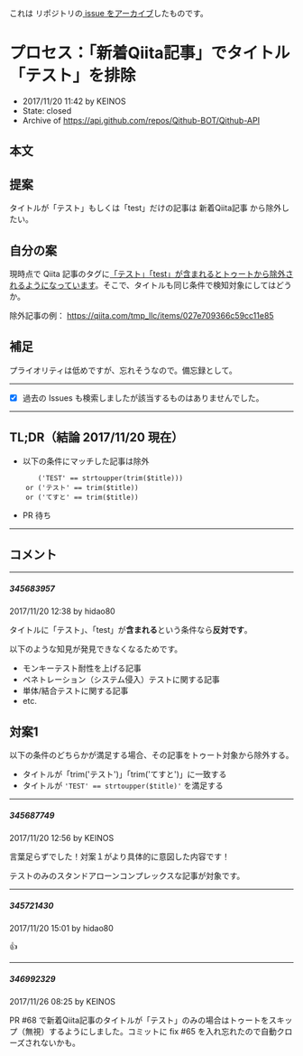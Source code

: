 これは  リポジトリの[ issue をアーカイブ]()したものです。

# プロセス：「新着Qiita記事」でタイトル「テスト」を排除

- 2017/11/20 11:42 by KEINOS
- State: closed
- Archive of https://api.github.com/repos/Qithub-BOT/Qithub-API

## 本文

## 提案

タイトルが「テスト」もしくは「test」だけの記事は 新着Qiita記事 から除外したい。

## 自分の案

現時点で Qiita 記事のタグに[「テスト」「test」が含まれるとトゥートから除外されるようになっています](https://github.com/Qithub-BOT/scripts/blob/master/includes/proc/toot-daily-qiita-items.php.inc#L255)。そこで、タイトルも同じ条件で検知対象にしてはどうか。

除外記事の例： https://qiita.com/tmp_llc/items/027e709366c59cc11e85

## 補足

プライオリティは低めですが、忘れそうなので。備忘録として。

----------------

- [x] 過去の Issues も検索しましたが該当するものはありませんでした。

----------------

## TL;DR（結論 2017/11/20 現在）

- 以下の条件にマッチした記事は除外
```
       ('TEST' == strtoupper(trim($title)))
    or ('テスト' == trim($title))
    or ('てすと' == trim($title))
```
- PR 待ち


-----

## コメント

-----

##### 345683957

2017/11/20 12:38 by hidao80

タイトルに「テスト」、「test」が**含まれる**という条件なら**反対です**。

以下のような知見が発見できなくなるためです。

- モンキーテスト耐性を上げる記事
- ペネトレーション（システム侵入）テストに関する記事
- 単体/結合テストに関する記事
- etc.

## 対案1

以下の条件のどちらかが満足する場合、その記事をトゥート対象から除外する。

- タイトルが「trim('テスト')」「trim('てすと')」に一致する
- タイトルが `'TEST' == strtoupper($title)'` を満足する 

-----

##### 345687749

2017/11/20 12:56 by KEINOS

言葉足らずでした！対案１がより具体的に意図した内容です！

テストのみのスタンドアローンコンプレックスな記事が対象です。


-----

##### 345721430

2017/11/20 15:01 by hidao80

👍

-----

##### 346992329

2017/11/26 08:25 by KEINOS

PR #68 で新着Qiita記事のタイトルが「テスト」のみの場合はトゥートをスキップ（無視）するようにしました。コミットに fix #65 を入れ忘れたので自動クローズされないかも。
